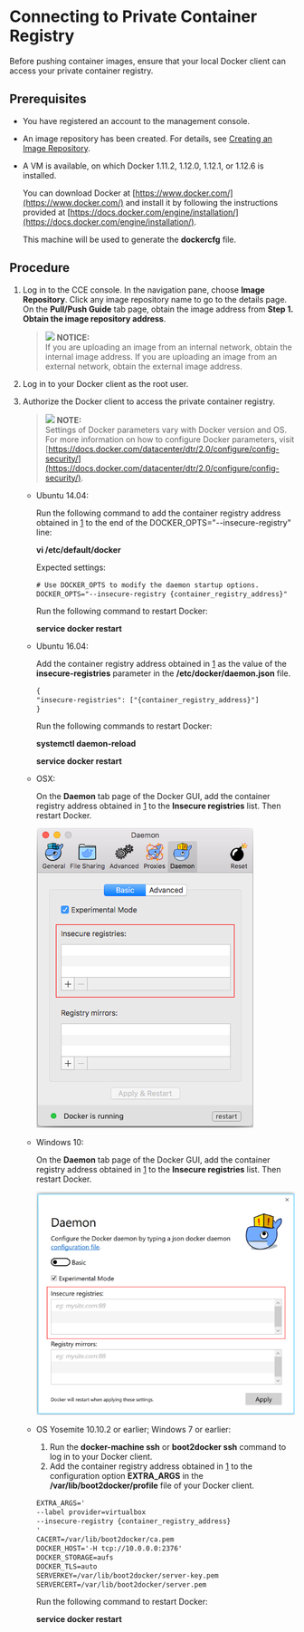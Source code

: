 # Connecting to Private Container Registry<a name="cce_01_0209"></a>

Before pushing container images, ensure that your local Docker client can access your private container registry.

## Prerequisites<a name="s1848983050744cfd9a01ce778bc94052"></a>

-   You have registered an account to the management console.
-   An image repository has been created. For details, see  [Creating an Image Repository](creating-an-image-repository.md).
-   A VM is available, on which Docker 1.11.2, 1.12.0, 1.12.1, or 1.12.6 is installed.

    You can download Docker at  [https://www.docker.com/](https://www.docker.com/)  and install it by following the instructions provided at  [https://docs.docker.com/engine/installation/](https://docs.docker.com/engine/installation/).

    This machine will be used to generate the  **dockercfg**  file.


## Procedure<a name="section101721838995"></a>

1.  <a name="l90ddb6fb28304a4c8c8b656192258be7"></a>Log in to the CCE console. In the navigation pane, choose  **Image Repository**. Click any image repository name to go to the details page. On the  **Pull/Push Guide**  tab page, obtain the image address from  **Step 1. Obtain the image repository address**.

    >![](/images/icon-notice.gif) **NOTICE:**   
    >If you are uploading an image from an internal network, obtain the internal image address. If you are uploading an image from an external network, obtain the external image address.  

2.  Log in to your Docker client as the root user.
3.  Authorize the Docker client to access the private container registry.

    >![](/images/icon-note.gif) **NOTE:**   
    >Settings of Docker parameters vary with Docker version and OS. For more information on how to configure Docker parameters, visit  [https://docs.docker.com/datacenter/dtr/2.0/configure/config-security/](https://docs.docker.com/datacenter/dtr/2.0/configure/config-security/).  

    -   Ubuntu 14.04:

        Run the following command to add the container registry address obtained in  [1](#l90ddb6fb28304a4c8c8b656192258be7)  to the end of the DOCKER\_OPTS="--insecure-registry" line:

        **vi /etc/default/docker**

        Expected settings:

        ```
        # Use DOCKER_OPTS to modify the daemon startup options.
        DOCKER_OPTS="--insecure-registry {container_registry_address}"
        ```

        Run the following command to restart Docker:

        **service docker restart**

    -   Ubuntu 16.04:

        Add the container registry address obtained in  [1](#l90ddb6fb28304a4c8c8b656192258be7)  as the value of the  **insecure-registries**  parameter in the  **/etc/docker/daemon.json**  file.

        ```
        {
        "insecure-registries": ["{container_registry_address}"]
        }
        ```

        Run the following commands to restart Docker:

        **systemctl daemon-reload**

        **service docker restart**

    -   OSX:

        On the  **Daemon**  tab page of the Docker GUI, add the container registry address obtained in  [1](#l90ddb6fb28304a4c8c8b656192258be7)  to the  **Insecure registries**  list. Then restart Docker.

        ![](figures/insecure-registries.png)

    -   Windows 10:

        On the  **Daemon**  tab page of the Docker GUI, add the container registry address obtained in  [1](#l90ddb6fb28304a4c8c8b656192258be7)  to the  **Insecure registries**  list. Then restart Docker.

        ![](figures/insecure-registries10.png)

    -   OS Yosemite 10.10.2 or earlier; Windows 7 or earlier:

        1.  Run the  **docker-machine ssh**  or  **boot2docker ssh**  command to log in to your Docker client.
        2.  Add the container registry address obtained in  [1](#l90ddb6fb28304a4c8c8b656192258be7)  to the configuration option  **EXTRA\_ARGS**  in the  **/var/lib/boot2docker/profile**  file of your Docker client.

        ```
        EXTRA_ARGS='
        --label provider=virtualbox
        --insecure-registry {container_registry_address}
        '
        CACERT=/var/lib/boot2docker/ca.pem
        DOCKER_HOST='-H tcp://10.0.0.0:2376'
        DOCKER_STORAGE=aufs
        DOCKER_TLS=auto
        SERVERKEY=/var/lib/boot2docker/server-key.pem
        SERVERCERT=/var/lib/boot2docker/server.pem
        ```

        Run the following command to restart Docker:

        **service docker restart**



